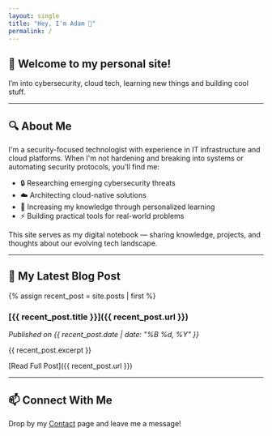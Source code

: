 ```yaml
---
layout: single
title: "Hey, I'm Adam 👋"
permalink: /
---
```


## 👋 Welcome to my personal site!

I’m into cybersecurity, cloud tech, learning new things and building cool stuff.

---

## 🔍 About Me

I'm a security-focused technologist with experience in IT infrastructure and cloud platforms. When I'm not hardening and breaking into systems or automating security protocols, you'll find me:

- 🔒 Researching emerging cybersecurity threats  
- ☁️ Architecting cloud-native solutions  
- 📝 Increasing my knowledge through personalized learning  
- ⚡ Building practical tools for real-world problems  

This site serves as my digital notebook — sharing knowledge, projects, and thoughts about our evolving tech landscape.

---

## 📌 My Latest Blog Post

{% assign recent_post = site.posts | first %}

### [{{ recent_post.title }}]({{ recent_post.url }})
*Published on {{ recent_post.date | date: "%B %d, %Y" }}*

{{ recent_post.excerpt }}

[Read Full Post]({{ recent_post.url }})

---

## 📫 Connect With Me

Drop by my [Contact](/contact/) page and leave me a message!
